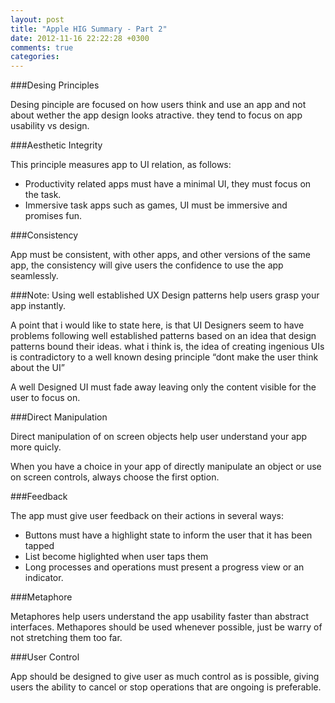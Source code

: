 ```yaml
---
layout: post
title: "Apple HIG Summary - Part 2"
date: 2012-11-16 22:22:28 +0300
comments: true
categories: 
---
```


###Desing Principles

Desing pinciple are focused on how users think and use an app and not
about wether the app design looks atractive. they tend to focus on app
usability vs design.

###Aesthetic Integrity

 This principle measures app to UI relation, as follows:
<!--more-->

- Productivity related apps must have a minimal UI, they must focus on
the task.
- Immersive task apps such as games, UI must be immersive and promises
fun.

###Consistency

App must be consistent, with other apps, and other versions of the same
app, the consistency will give users the confidence to use the app
seamlessly.

###Note:
Using well established UX Design patterns help users grasp
your app instantly.


 A point that i would like to state here, is that UI Designers seem to
have problems following well established patterns based on an idea that
design patterns bound their ideas. what i think is, the idea of creating
ingenious UIs is contradictory to a well known desing principle “dont
make the user think about the UI”

A well Designed UI must fade away leaving only the content visible for
the user to focus on.

###Direct Manipulation

 Direct manipulation of on screen objects help user understand your app
more quicly.

 When you have a choice in your app of directly manipulate an object or
use on screen controls, always choose the first option.

###Feedback

 The app must give user feedback on their actions in several ways:

- Buttons must have a highlight state to inform the user that it has
been tapped
- List become higlighted when user taps them
- Long processes and operations must present a progress view or an
indicator.

###Metaphore

Metaphores help users understand the app usability faster than abstract
interfaces. Methapores should be used whenever possible, just be warry
of not stretching them too far.

###User Control

App should be designed to give user as much control as is possible,
giving users the ability to cancel or stop operations that are ongoing
is preferable.

